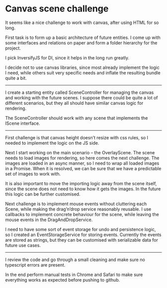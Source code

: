 # Canvas scene challenge

It seems like a nice challenge to work with canvas, after using HTML for so long.

First task is to form up a basic architecture of future entities. I come up with some interfaces and relations on paper and form a folder hierarchy for the project.

I pick InversifyJS for DI, since it helps in the long run greatly.

I decide not to use canvas libraries, since most already implement the logic I need, while others suit very specific needs and inflate the resulting bundle quite a bit.

---

I create a starting entity called SceneController for managing the canvas and working with the future scenes. I suppose there could be quite a lot of different scenarios, but they all should have similar canvas logic for rendering.

The SceneController should work with any scene that implements the IScene interface.

---

First challenge is that canvas height doesn’t resize with css rules, so I needed to implement the logic on the JS side.

Next I start working on the main scenario – the OverlayScene. The scene needs to load images for rendering, so here comes the next challenge. The images are loaded in an async manner, so I need to wrap all loaded images in a Promise. When it is resolved, we can be sure that we have a predictable set of images to work with.

It is also important to move the importing logic away from the scene itself, since the scene does not need to know how it gets the images. In the future this logic can be further customised.

Next challenge is to implement mouse events without cluttering each Scene, while making the drag’n’drop service reasonably reusable. I use callbacks to implement concrete behaviour for the scene, while leaving the mouse events in the DragAndDropService.

I need to have some sort of event storage for undo and persistence logic, so I created an EventStorageService for storing events. Currently the events are stored as strings, but they can be customised with serializable data for future use cases.

---

I review the code and go through a small cleaning and make sure no typescript errors are present.

In the end perform manual tests in Chrome and Safari to make sure everything works as expected before pushing to github.

